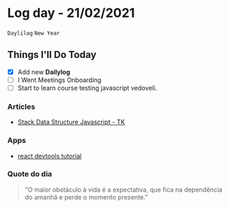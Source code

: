 # Log day - 21/02/2021

`Daylilog` `New Year`

## Things I'll Do Today

- [x] Add new **Dailylog**
- [ ] I Went Meetings Onboarding
- [ ] Start to learn course testing javascript vedoveli.

### Articles

- [Stack Data Structure Javascript - TK](https://www.iamtk.co/series/data-structures-in-javascript/stack-data-structure)

### Apps

- [react devtools tutorial](https://react-devtools-tutorial.vercel.app/)

### Quote do dia

> "O maior obstáculo à vida é a expectativa, que fica na dependência do amanhã e perde o momento presente."
